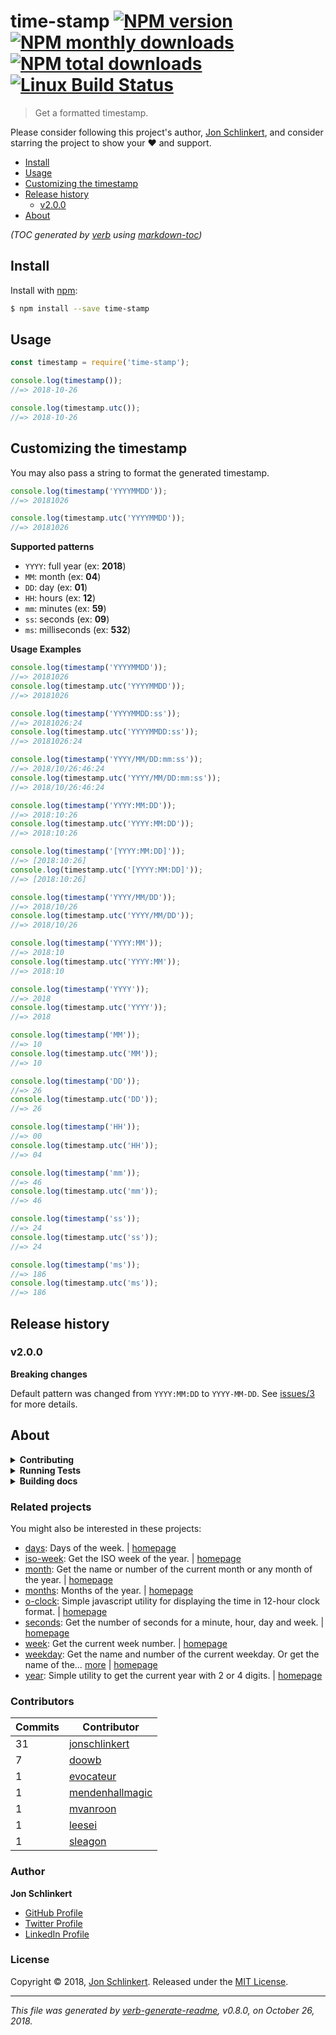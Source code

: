 # time-stamp [![NPM version](https://img.shields.io/npm/v/time-stamp.svg?style=flat)](https://www.npmjs.com/package/time-stamp) [![NPM monthly downloads](https://img.shields.io/npm/dm/time-stamp.svg?style=flat)](https://npmjs.org/package/time-stamp) [![NPM total downloads](https://img.shields.io/npm/dt/time-stamp.svg?style=flat)](https://npmjs.org/package/time-stamp) [![Linux Build Status](https://img.shields.io/travis/jonschlinkert/time-stamp.svg?style=flat&label=Travis)](https://travis-ci.org/jonschlinkert/time-stamp)

> Get a formatted timestamp.

Please consider following this project's author, [Jon Schlinkert](https://github.com/jonschlinkert), and consider starring the project to show your :heart: and support.

- [Install](#install)
- [Usage](#usage)
- [Customizing the timestamp](#customizing-the-timestamp)
- [Release history](#release-history)
  * [v2.0.0](#v200)
- [About](#about)

_(TOC generated by [verb](https://github.com/verbose/verb) using [markdown-toc](https://github.com/jonschlinkert/markdown-toc))_

## Install

Install with [npm](https://www.npmjs.com/):

```sh
$ npm install --save time-stamp
```

## Usage

```js
const timestamp = require('time-stamp');

console.log(timestamp());
//=> 2018-10-26

console.log(timestamp.utc());
//=> 2018-10-26
```

## Customizing the timestamp

You may also pass a string to format the generated timestamp.

```js
console.log(timestamp('YYYYMMDD'));
//=> 20181026

console.log(timestamp.utc('YYYYMMDD'));
//=> 20181026
```

**Supported patterns**

* `YYYY`: full year (ex: **2018**)
* `MM`: month (ex: **04**)
* `DD`: day (ex: **01**)
* `HH`: hours (ex: **12**)
* `mm`: minutes (ex: **59**)
* `ss`: seconds (ex: **09**)
* `ms`: milliseconds (ex: **532**)

**Usage Examples**

```js
console.log(timestamp('YYYYMMDD'));
//=> 20181026
console.log(timestamp.utc('YYYYMMDD'));
//=> 20181026

console.log(timestamp('YYYYMMDD:ss'));
//=> 20181026:24
console.log(timestamp.utc('YYYYMMDD:ss'));
//=> 20181026:24

console.log(timestamp('YYYY/MM/DD:mm:ss'));
//=> 2018/10/26:46:24
console.log(timestamp.utc('YYYY/MM/DD:mm:ss'));
//=> 2018/10/26:46:24

console.log(timestamp('YYYY:MM:DD'));
//=> 2018:10:26
console.log(timestamp.utc('YYYY:MM:DD'));
//=> 2018:10:26

console.log(timestamp('[YYYY:MM:DD]'));
//=> [2018:10:26]
console.log(timestamp.utc('[YYYY:MM:DD]'));
//=> [2018:10:26]

console.log(timestamp('YYYY/MM/DD'));
//=> 2018/10/26
console.log(timestamp.utc('YYYY/MM/DD'));
//=> 2018/10/26

console.log(timestamp('YYYY:MM'));
//=> 2018:10
console.log(timestamp.utc('YYYY:MM'));
//=> 2018:10

console.log(timestamp('YYYY'));
//=> 2018
console.log(timestamp.utc('YYYY'));
//=> 2018

console.log(timestamp('MM'));
//=> 10
console.log(timestamp.utc('MM'));
//=> 10

console.log(timestamp('DD'));
//=> 26
console.log(timestamp.utc('DD'));
//=> 26

console.log(timestamp('HH'));
//=> 00
console.log(timestamp.utc('HH'));
//=> 04

console.log(timestamp('mm'));
//=> 46
console.log(timestamp.utc('mm'));
//=> 46

console.log(timestamp('ss'));
//=> 24
console.log(timestamp.utc('ss'));
//=> 24

console.log(timestamp('ms'));
//=> 186
console.log(timestamp.utc('ms'));
//=> 186
```

## Release history

### v2.0.0

**Breaking changes**

Default pattern was changed from `YYYY:MM:DD` to `YYYY-MM-DD`. See [issues/3](../../issues) for more details.

## About

<details>
<summary><strong>Contributing</strong></summary>

Pull requests and stars are always welcome. For bugs and feature requests, [please create an issue](../../issues/new).

</details>

<details>
<summary><strong>Running Tests</strong></summary>

Running and reviewing unit tests is a great way to get familiarized with a library and its API. You can install dependencies and run tests with the following command:

```sh
$ npm install && npm test
```

</details>

<details>
<summary><strong>Building docs</strong></summary>

_(This project's readme.md is generated by [verb](https://github.com/verbose/verb-generate-readme), please don't edit the readme directly. Any changes to the readme must be made in the [.verb.md](.verb.md) readme template.)_

To generate the readme, run the following command:

```sh
$ npm install -g verbose/verb#dev verb-generate-readme && verb
```

</details>

### Related projects

You might also be interested in these projects:

* [days](https://www.npmjs.com/package/days): Days of the week. | [homepage](https://github.com/jonschlinkert/days "Days of the week.")
* [iso-week](https://www.npmjs.com/package/iso-week): Get the ISO week of the year. | [homepage](https://github.com/jonschlinkert/iso-week "Get the ISO week of the year.")
* [month](https://www.npmjs.com/package/month): Get the name or number of the current month or any month of the year. | [homepage](https://github.com/datetime/month "Get the name or number of the current month or any month of the year.")
* [months](https://www.npmjs.com/package/months): Months of the year. | [homepage](https://github.com/datetime/months "Months of the year.")
* [o-clock](https://www.npmjs.com/package/o-clock): Simple javascript utility for displaying the time in 12-hour clock format. | [homepage](https://github.com/jonschlinkert/o-clock "Simple javascript utility for displaying the time in 12-hour clock format.")
* [seconds](https://www.npmjs.com/package/seconds): Get the number of seconds for a minute, hour, day and week. | [homepage](https://github.com/jonschlinkert/seconds "Get the number of seconds for a minute, hour, day and week.")
* [week](https://www.npmjs.com/package/week): Get the current week number. | [homepage](https://github.com/datetime/week "Get the current week number.")
* [weekday](https://www.npmjs.com/package/weekday): Get the name and number of the current weekday. Or get the name of the… [more](https://github.com/datetime/weekday) | [homepage](https://github.com/datetime/weekday "Get the name and number of the current weekday. Or get the name of the weekday for a given number.")
* [year](https://www.npmjs.com/package/year): Simple utility to get the current year with 2 or 4 digits. | [homepage](https://github.com/jonschlinkert/year "Simple utility to get the current year with 2 or 4 digits.")

### Contributors

| **Commits** | **Contributor** |  
| --- | --- |  
| 31 | [jonschlinkert](https://github.com/jonschlinkert) |  
| 7  | [doowb](https://github.com/doowb) |  
| 1  | [evocateur](https://github.com/evocateur) |  
| 1  | [mendenhallmagic](https://github.com/mendenhallmagic) |  
| 1  | [mvanroon](https://github.com/mvanroon) |  
| 1  | [leesei](https://github.com/leesei) |  
| 1  | [sleagon](https://github.com/sleagon) |  

### Author

**Jon Schlinkert**

* [GitHub Profile](https://github.com/jonschlinkert)
* [Twitter Profile](https://twitter.com/jonschlinkert)
* [LinkedIn Profile](https://linkedin.com/in/jonschlinkert)

### License

Copyright © 2018, [Jon Schlinkert](https://github.com/jonschlinkert).
Released under the [MIT License](LICENSE).

***

_This file was generated by [verb-generate-readme](https://github.com/verbose/verb-generate-readme), v0.8.0, on October 26, 2018._